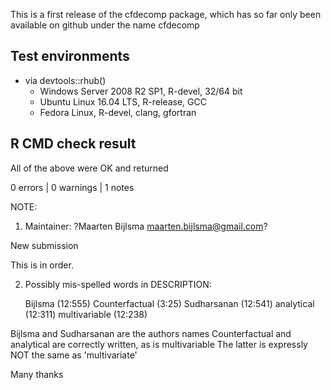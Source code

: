 
This is a first release of the cfdecomp package, which has so far only been available on github under the name cfdecomp

## Test environments


* via devtools::rhub()
	* Windows Server 2008 R2 SP1, R-devel, 32/64 bit
	* Ubuntu Linux 16.04 LTS, R-release, GCC
	* Fedora Linux, R-devel, clang, gfortran



## R CMD check result
All of the above were OK and returned

0 errors | 0 warnings | 1 notes 



NOTE: 
1) Maintainer: ?Maarten Bijlsma <maarten.bijlsma@gmail.com>?
  
  New submission

This is in order.



2) Possibly mis-spelled words in DESCRIPTION:

    Bijlsma (12:555)
    Counterfactual (3:25)
    Sudharsanan (12:541)
    analytical (12:311)
    multivariable (12:238)

Bijlsma and Sudharsanan are the authors names
Counterfactual and analytical are correctly written, as is multivariable
The latter is expressly NOT the same as 'multivariate'


Many thanks

